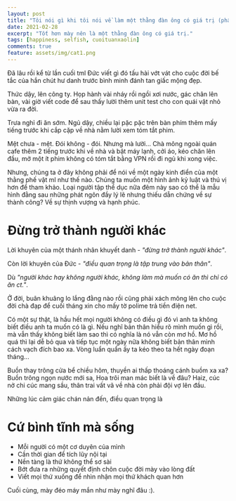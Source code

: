 ```yaml
---
layout: post
title: "Tôi nói gì khi tôi nói về làm một thằng đàn ông có giá trị (phần 2) - Bình tĩnh sống."
date: 2021-02-28
excerpt: "Tốt hơn mày nên là một thằng đàn ông có giá trị."
tags: [happiness, selfish, cuoituanxaolin]
comments: true
feature: assets/img/cat1.png
---
```


Đã lâu rồi kể từ lần cuối tml Đức viết gì đó tấu hài vớt vát cho cuộc đời bế tắc của hắn chút hư danh trước bình minh đánh tan giấc mộng đẹp.

Thức dậy, lên công ty. Họp hành vài nháy rồi ngồi xơi nước, gác chân lên bàn, vài giờ viết code để sau thấy lười thêm unit test cho con quái vật nhỏ vừa ra đời.

Trưa nghỉ đi ăn sớm. Ngủ dậy, chiều lại pặc pặc trên bàn phím thêm mấy tiếng trước khi cắp cặp về nhà nằm lười xem tóm tắt phim.

Mệt chưa - mệt. Đói không - đói. Nhưng mà lười...
Chà mông ngoài quán cafe thêm 2 tiếng trước khi về nhà và bật máy lạnh, cởi áo, kéo chăn lên đầu, mở một ít phim  không có tóm tắt bằng VPN rồi đi ngủ khi xong việc.

Nhưng, chúng ta ở đây không phải để nói về một ngày kinh điển của một thằng phế vật ml như thế nào. Chúng ta muốn một hình ảnh kỷ luật và thú vị hơn để tham khảo. Loại người tập thể dục nữa đêm này sao có thể là mẫu hình đằng sau những phát ngôn đầy lý lẽ nhưng thiếu dẫn chứng về sự thành công? Về sự thịnh vượng và hạnh phúc.

# Đừng trở thành người khác 

Lời khuyên của một thánh nhân khuyết danh - *"đừng trở thành người khác"*.

Còn lời khuyên của Đức - *"điều quan trọng là tập trung vào bản thân"*.

Dù *"người khác hay không người khác, không làm mà muốn có ăn thì chỉ có ăn ct."*.

Ở đời, buân khuâng lo lắng đằng nào rồi cũng phải xách mông lên cho cuộc đời chà đạp để cuối tháng xin cho mấy tờ polime trả tiền điện net.

Có một sự thật, là hầu hết mọi người không có điều gì đó vì anh ta không biết điều anh ta muốn có là gì. Nếu nghĩ bản thân hiểu rõ mình muốn gì rồi, mà vẫn thấy không biết làm sao thì có nghĩa là nó vẫn còn mơ hồ. Mơ hồ quá thì lại dễ bỏ qua và tiếp tục một ngày nữa không biết bản thân mình cách vạch đích bao xa. Vòng luẩn quẩn ấy ta kéo theo ta hết ngày đoạn tháng...

Buồn thay trông cửa bể chiều hôm, thuyền ai thấp thoáng cánh buồm xa xa? Buồn trông ngọn nước mới sa, Hoa trôi man mác biết là về đâu? Haiz, cúc nở chi cúc mang sầu, thân trai vất vã về nhà còn phải đội vợ lên đầu.

Những lúc cảm giác chán nản đến, điều quan trọng là 

# Cứ bình tĩnh mà sống

- Mỗi người có một cơ duyên của mình
- Cần thời gian để tích lũy nội tại
- Nền tàng là thứ không thể sơ sài
- Bớt đưa ra những quyết định chôn cuộc đời mày vào lòng đất
- Viết mọi thứ xuống để nhìn nhận mọi thứ khách quan hơn


Cuối cùng, mày đéo máy mắn như mày nghĩ đâu :).




